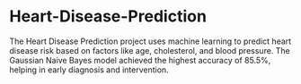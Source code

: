 # Heart-Disease-Prediction
The Heart Disease Prediction project uses machine learning to predict heart disease risk based on factors like age, cholesterol, and blood pressure. The Gaussian Naive Bayes model achieved the highest accuracy of 85.5%, helping in early diagnosis and intervention.
